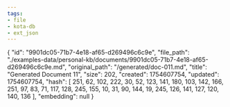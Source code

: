 ```yaml
---
tags:
- file
- kota-db
- ext_json
---
```

{
  "id": "9901dc05-71b7-4e18-af65-d269496c6c9e",
  "file_path": "./examples-data/personal-kb/documents/9901dc05-71b7-4e18-af65-d269496c6c9e.md",
  "original_path": "/generated/doc-011.md",
  "title": "Generated Document 11",
  "size": 202,
  "created": 1754607754,
  "updated": 1754607754,
  "hash": [
    251,
    62,
    102,
    222,
    30,
    52,
    123,
    141,
    180,
    103,
    142,
    166,
    251,
    97,
    83,
    71,
    117,
    128,
    245,
    155,
    10,
    31,
    90,
    144,
    19,
    245,
    126,
    141,
    127,
    120,
    140,
    136
  ],
  "embedding": null
}